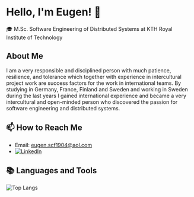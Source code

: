 # Hello, I'm Eugen! 👋

🎓 M.Sc. Software Engineering of Distributed Systems at KTH Royal Institute of Technology

## About Me

I am a very responsible and disciplined person with much patience, resilience, and tolerance which together with experience in intercultural project work are success factors for the work in international teams. By studying in Germany, France, Finland and Sweden and working in Sweden during the last years I gained international experience and became a very intercultural and open-minded person who discovered the passion for software engineering and distributed systems.

## 📫 How to Reach Me

- Email: eugen.scf1904@aol.com
- [![LinkedIn](https://img.shields.io/badge/-LinkedIn-blue?style=flat-square&logo=Linkedin&logoColor=white)](https://www.linkedin.com/in/eugen-lucchiari-hartz/)

## 📚 Languages and Tools

![Top Langs](https://github-readme-stats.vercel.app/api/top-langs/?username=Eugenius0&layout=compact)

